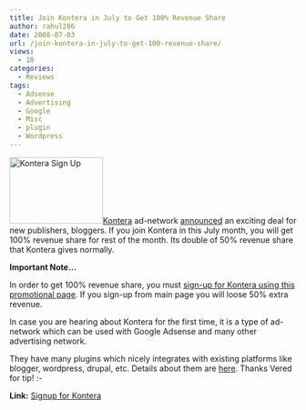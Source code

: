 ```yaml
---
title: Join Kontera in July to Get 100% Revenue Share
author: rahul286
date: 2008-07-03
url: /join-kontera-in-july-to-get-100-revenue-share/
views:
  - 18
categories:
  - Reviews
tags:
  - Adsense
  - Advertising
  - Google
  - Misc
  - plugin
  - Wordpress
---
```

<a href="http://www.kontera.com/revshare_july/kontera_promotion_july.html" onclick="_gaq.push(['_trackEvent', 'outbound-article', 'http://www.kontera.com/revshare_july/kontera_promotion_july.html', '']);" ><img class="alignright size-full wp-image-1391" title="kontera-revshare" src="http://cdn.devilsworkshop.org/files/2008/07/kontera-revshare.gif" alt="Kontera Sign Up" width="164" height="117" /></a>[Kontera][1] ad-network <a href="http://blog.kontera.com/2008/07/01/kontera-offers-100-percent-revenue-share/" onclick="_gaq.push(['_trackEvent', 'outbound-article', 'http://blog.kontera.com/2008/07/01/kontera-offers-100-percent-revenue-share/', 'announced']);" >announced</a> an exciting deal for new publishers, bloggers. If you join Kontera in this July month, you will get 100% revenue share for rest of the month. Its double of 50% revenue share that Kontera gives normally.

**Important Note&#8230;**

In order to get 100% revenue share, you must <a href="http://www.kontera.com/revshare_july/kontera_promotion_july.html" onclick="_gaq.push(['_trackEvent', 'outbound-article', 'http://www.kontera.com/revshare_july/kontera_promotion_july.html', 'sign-up for Kontera using this promotional page']);" >sign-up for Kontera using this promotional page</a>. If you sign-up from main page you will loose 50% extra revenue.

In case you are hearing about Kontera for the first time, it is a type of ad-network which can be used with Google Adsense and many other advertising network.

They have many plugins which nicely integrates with existing platforms like blogger, wordpress, drupal, etc. Details about them are [here][2]. Thanks Vered for tip! <img src="http://devilsworkshop.org/wp-includes/images/smilies/simple-smile.png" alt=":-)" class="wp-smiley" style="height: 1em; max-height: 1em;" />

**Link:** <a href="http://www.kontera.com/revshare_july/kontera_promotion_july.html" onclick="_gaq.push(['_trackEvent', 'outbound-article', 'http://www.kontera.com/revshare_july/kontera_promotion_july.html', 'Signup for Kontera']);" >Signup for Kontera</a>

 [1]: http://devilsworkshop.org/kontera/
 [2]: http://devilsworkshop.org/2008/06/16/new-kontera-plugin-for-making-more-money/
